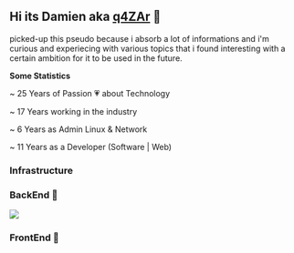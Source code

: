 ## Hi its Damien aka [q4ZAr](https://en.wikipedia.org/wiki/Quasar) 👋

picked-up this pseudo because i absorb a lot of informations and i'm curious and experiecing with various topics that i found interesting with a certain ambition for it to be used in the future.

**Some Statistics**

~ 25 Years of Passion 💗 about Technology

~ 17 Years working in the industry

~ 6 Years as Admin Linux & Network

~ 11 Years as a Developer (Software | Web)

### Infrastructure

### BackEnd 🎼
[![](https://skillicons.dev/icons?i=python,go,rust,js,ts)]()
### FrontEnd 🎼
<!-- 
### Music Production 🎼
[![](https://skillicons.dev/icons?i=ableton)]() -->